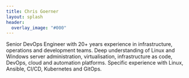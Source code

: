```yaml
---
title: Chris Goerner
layout: splash
header:
  overlay_image: "#000"
---
```


Senior DevOps Engineer with 20+ years experience in infrastructure, operations and development teams. Deep understanding of Linux and Windows server administration, virtualisation, infrastructure as code, DevOps, cloud and automation platforms. Specific experience with Linux, Ansible, CI/CD, Kubernetes and GitOps.